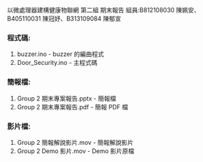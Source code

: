 以微處理器建構健康物聯網 第二組 期末報告 組員:B812108030 陳姵安、B405110031 陳冠妤、B313109084 陳郁宣

### 程式碼:

1. buzzer.ino - buzzer 的編曲程式
2. Door_Security.ino - 主程式碼

### 簡報檔:
1. Group 2 期末專案報告.pptx - 簡報檔
2. Group 2 期末專案報告.pdf - 簡報 PDF 檔

### 影片檔:
1. Group 2 簡報解說影片.mov - 簡報解說影片
2. Group 2 Demo 影片.mov - Demo 影片原檔

